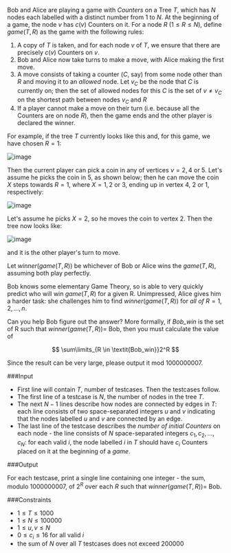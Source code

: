Bob and Alice are playing a game with _Counters_ on a Tree $T$, which has $N$ nodes each labelled with a distinct number from $1$ to $N$.  At the beginning of a game, the node $v$ has $c(v)$ Counters on it.  For a node $R$ ($1 \leq R \leq N)$, define $\textit{game}(T, R)$ as the game with the following rules:

1. A copy of $T$ is taken, and for each node $v$ of $T$, we ensure that there are precisely $c(v)$ Counters on $v$.
2. Bob and Alice now take turns to make a move, with Alice making the first move.
3. A move consists of taking a counter ($C$, say) from some node other than $R$ and moving it to an *allowed* node.  Let $v_C$ be the node that $C$ is currently on; then the set of allowed nodes for this $C$ is the set of $v \ne v_C$ on the shortest path between nodes $v_C$ and $R$
4. If a player cannot make a move on their turn (i.e. because all the Counters are on node $R$), then the game ends and the other player is declared the winner.

For example, if the tree $T$ currently looks like this and, for this game, we have chosen $R=1$:

![image](http://campus.codechef.com/SITJMADM/content/COUNTREE-move-example1of3.png)

Then the current player can pick a coin in any of vertices $v = 2, 4$ or $5$.  Let's assume he picks the coin in $5$, as shown below; then he can move the coin $X$ steps towards $R=1$, where $X=1,2$ or $3$, ending up in vertex $4$, $2$ or $1$, respectively:

![image](http://campus.codechef.com/SITJMADM/content/COUNTREE-move-example2of3.png)

Let's assume he picks $X=2$, so he moves the coin to vertex $2$.  Then the tree now looks like:

![image](http://campus.codechef.com/SITJMADM/content/COUNTREE-move-example3of3.png)

and it is the other player's turn to move.

Let $\textit{winner}(\textit{game}(T, R))$ be whichever of Bob or Alice wins the $\textit{game}(T, R)$, assuming both play perfectly.

Bob knows some elementary Game Theory, so is able to very quickly predict who will win $\textit{game}(T, R)$ for a given R.  Unimpressed, Alice gives him a harder task: she challenges him to find $\textit{winner}(\textit{game}(T, R))$ for *all of* $R = 1, 2, \ldots , n$.

Can you help Bob figure out the answer? More formally, if $\textit{Bob_win}$ is the set of R such that $\textit{winner}(\textit{game}(T, R)) =$ Bob, then you must calculate the value of

$$
\sum\limits_{R \in \textit{Bob_win}}2^R
$$

Since the result can be very large, please output it mod $1000000007$.

###Input

- First line will contain $T$, number of testcases. Then the testcases follow. 
- The first line of a testcase is $N$, the number of nodes in the tree $T$.
- The next $N-1$ lines describe how nodes are connected by edges in $T$: each line consists of two space-separated integers $u$ and $v$ indicating that the nodes labelled $u$ and $v$ are connected by an edge.
- The last line of the testcase describes the _number of initial Counters_ on each node - the line consists of $N$ space-separated integers $c_1, c_2, \ldots , c_N$: for each valid $i$, the node labelled $i$ in $T$ should have $c_i$ Counters placed on it at the beginning of a _game_.

###Output

For each testcase, print a single line containing one integer - the sum, modulo $1000000007$, of $2^R$ over each $R$ such that $\textit{winner}(\textit{game}(T, R)) =$ Bob.

###Constraints 
- $1 \leq T \leq 1000$
- $1 \leq N \leq 100000$
- $1 \leq u,v \leq N$
- $0 \leq c_i \leq 16$ for all valid $i$
- the sum of $N$ over all $T$ testcases does not exceed $200000$
